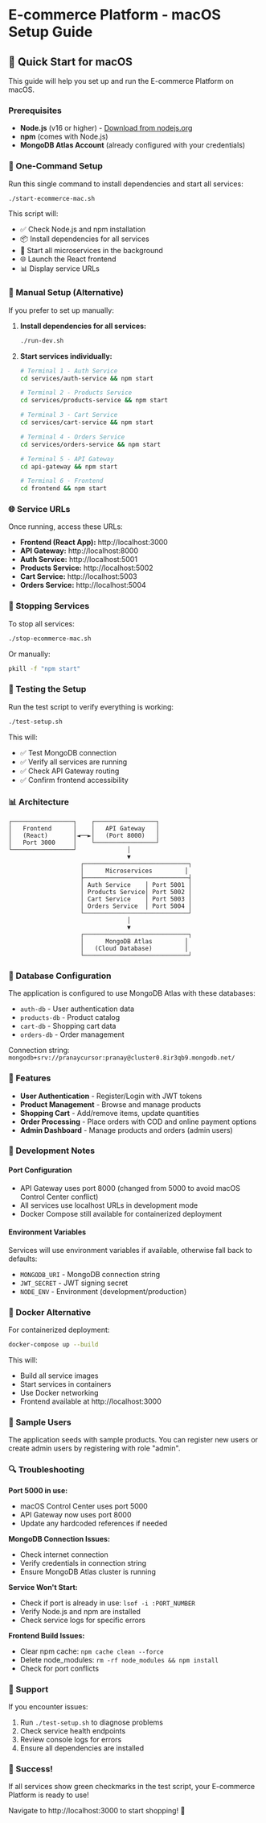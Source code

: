 # E-commerce Platform - macOS Setup Guide

## 🚀 Quick Start for macOS

This guide will help you set up and run the E-commerce Platform on macOS.

### Prerequisites

- **Node.js** (v16 or higher) - [Download from nodejs.org](https://nodejs.org/)
- **npm** (comes with Node.js)
- **MongoDB Atlas Account** (already configured with your credentials)

### 🎯 One-Command Setup

Run this single command to install dependencies and start all services:

```bash
./start-ecommerce-mac.sh
```

This script will:
- ✅ Check Node.js and npm installation
- 📦 Install dependencies for all services
- 🚀 Start all microservices in the background
- 🌐 Launch the React frontend
- 📊 Display service URLs

### 🔧 Manual Setup (Alternative)

If you prefer to set up manually:

1. **Install dependencies for all services:**
   ```bash
   ./run-dev.sh
   ```

2. **Start services individually:**
   ```bash
   # Terminal 1 - Auth Service
   cd services/auth-service && npm start
   
   # Terminal 2 - Products Service
   cd services/products-service && npm start
   
   # Terminal 3 - Cart Service
   cd services/cart-service && npm start
   
   # Terminal 4 - Orders Service
   cd services/orders-service && npm start
   
   # Terminal 5 - API Gateway
   cd api-gateway && npm start
   
   # Terminal 6 - Frontend
   cd frontend && npm start
   ```

### 🌐 Service URLs

Once running, access these URLs:

- **Frontend (React App):** http://localhost:3000
- **API Gateway:** http://localhost:8000
- **Auth Service:** http://localhost:5001
- **Products Service:** http://localhost:5002
- **Cart Service:** http://localhost:5003
- **Orders Service:** http://localhost:5004

### 🛑 Stopping Services

To stop all services:

```bash
./stop-ecommerce-mac.sh
```

Or manually:
```bash
pkill -f "npm start"
```

### 🧪 Testing the Setup

Run the test script to verify everything is working:

```bash
./test-setup.sh
```

This will:
- ✅ Test MongoDB connection
- ✅ Verify all services are running
- ✅ Check API Gateway routing
- ✅ Confirm frontend accessibility

### 📊 Architecture

```
┌─────────────────┐    ┌─────────────────┐
│   Frontend      │    │   API Gateway   │
│   (React)       │◄──►│   (Port 8000)   │
│   Port 3000     │    └─────────────────┘
└─────────────────┘              │
                                 ▼
                    ┌─────────────────────────────┐
                    │      Microservices         │
                    ├─────────────────────────────┤
                    │ Auth Service    │ Port 5001 │
                    │ Products Service│ Port 5002 │
                    │ Cart Service    │ Port 5003 │
                    │ Orders Service  │ Port 5004 │
                    └─────────────────────────────┘
                                 │
                                 ▼
                    ┌─────────────────────────────┐
                    │      MongoDB Atlas         │
                    │   (Cloud Database)         │
                    └─────────────────────────────┘
```

### 🔐 Database Configuration

The application is configured to use MongoDB Atlas with these databases:
- `auth-db` - User authentication data
- `products-db` - Product catalog
- `cart-db` - Shopping cart data
- `orders-db` - Order management

Connection string: `mongodb+srv://pranaycursor:pranay@cluster0.8ir3qb9.mongodb.net/`

### 🚀 Features

- **User Authentication** - Register/Login with JWT tokens
- **Product Management** - Browse and manage products
- **Shopping Cart** - Add/remove items, update quantities
- **Order Processing** - Place orders with COD and online payment options
- **Admin Dashboard** - Manage products and orders (admin users)

### 🔧 Development Notes

#### Port Configuration
- API Gateway uses port 8000 (changed from 5000 to avoid macOS Control Center conflict)
- All services use localhost URLs in development mode
- Docker Compose still available for containerized deployment

#### Environment Variables
Services will use environment variables if available, otherwise fall back to defaults:
- `MONGODB_URI` - MongoDB connection string
- `JWT_SECRET` - JWT signing secret
- `NODE_ENV` - Environment (development/production)

### 🐳 Docker Alternative

For containerized deployment:

```bash
docker-compose up --build
```

This will:
- Build all service images
- Start services in containers
- Use Docker networking
- Frontend available at http://localhost:3000

### 📝 Sample Users

The application seeds with sample products. You can register new users or create admin users by registering with role "admin".

### 🔍 Troubleshooting

**Port 5000 in use:**
- macOS Control Center uses port 5000
- API Gateway now uses port 8000
- Update any hardcoded references if needed

**MongoDB Connection Issues:**
- Check internet connection
- Verify credentials in connection string
- Ensure MongoDB Atlas cluster is running

**Service Won't Start:**
- Check if port is already in use: `lsof -i :PORT_NUMBER`
- Verify Node.js and npm are installed
- Check service logs for specific errors

**Frontend Build Issues:**
- Clear npm cache: `npm cache clean --force`
- Delete node_modules: `rm -rf node_modules && npm install`
- Check for port conflicts

### 📧 Support

If you encounter issues:
1. Run `./test-setup.sh` to diagnose problems
2. Check service health endpoints
3. Review console logs for errors
4. Ensure all dependencies are installed

### 🎉 Success!

If all services show green checkmarks in the test script, your E-commerce Platform is ready to use!

Navigate to http://localhost:3000 to start shopping! 🛒 